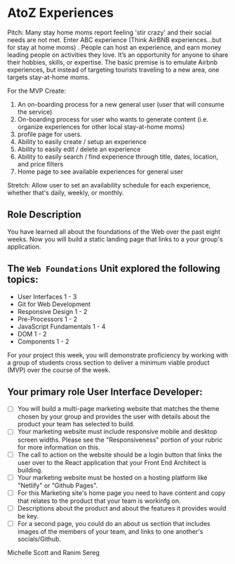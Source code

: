 # AtoZ Experiences


Pitch: Many stay home moms report feeling 'stir crazy' and their social needs are not met. Enter ABC experience (Think AirBNB experiences...but for stay at home moms) . People can host an experience, and earn money leading people on activities they love. It’s an opportunity for anyone to share their hobbies, skills, or expertise. The basic premise is to emulate Airbnb experiences, but instead of targeting tourists traveling to a new area, one targets stay-at-home moms.
 
 For the MVP Create:
 
 1. An on-boarding process for a new general user (user that will consume the service)
 2. On-boarding process for user who wants to generate content (i.e. organize experiences for other local stay-at-home moms)
 3. profile page for users.
 4. Ability to easily create / setup an experience
 5. Ability to easily edit / delete an experience
 6. Ability to easily search / find experience through title, dates, location, and price filters
 7. Home page to see available experiences for general user
 
 Stretch: Allow user to set an availability schedule for each experience, whether that's daily, weekly, or monthly.
 


 ## **Role Description**

You have learned all about the foundations of the Web over the past eight weeks. Now you will build a static landing page that links to a your group's application.

## **The `Web Foundations` Unit explored the following topics:**

- User Interfaces 1 - 3
- Git for Web Development
- Responsive Design 1 - 2
- Pre-Processors 1 - 2
- JavaScript Fundamentals 1 - 4
- DOM 1 - 2
- Components 1 - 2

For your project this week, you will demonstrate proficiency by working with a group of students cross section to deliver a minimum viable product (MVP) over the course of the week.

## **Your primary role User Interface Developer:**

- [ ]  You will build a multi-page marketing website that matches the theme chosen by your group and provides the user with details about the product your team has selected to build.
- [ ]  Your marketing website must include responsive mobile and desktop screen widths. Please see the "Responsiveness" portion of your rubric for more information on this.
- [ ]  The call to action on the website should be a login button that links the user over to the React application that your Front End Architect is building.
- [ ]  Your marketing website must be hosted on a hosting platform like "Netlify" or "Github Pages".
- [ ]  For this Marketing site's home page you need to have content and copy that relates to the product that your team is workinfg on.
- [ ]  Descriptions about the product and about the features it provides would be key.
- [ ]  For a second page, you could do an about us section that includes images of the members of your team, and links to one another's socials/Github.

Michelle Scott and Ranim Sereg